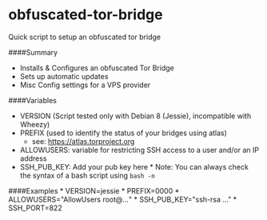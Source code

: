 # obfuscated-tor-bridge
Quick script to setup an obfuscated tor bridge

####Summary
  * Installs & Configures an obfuscated Tor Bridge
  * Sets up automatic updates
  * Misc Config settings for a VPS provider
  
  ####Variables
   * VERSION (Script tested only with Debian 8 (Jessie), incompatible with Wheezy)
   * PREFIX (used to identify the status of your bridges using atlas)
     * see: https://atlas.torproject.org
   * ALLOWUSERS: variable for restricting SSH access to a user and/or an IP address
   * SSH_PUB_KEY: Add your pub key here
    * Note: You can always check the syntax of a bash script using `bash -n`

  ####Examples
     * VERSION=jessie
     * PREFIX=0000
     * ALLOWUSERS="AllowUsers root@*.*.*.*"
     * SSH_PUB_KEY="ssh-rsa ..."
     * SSH_PORT=822
